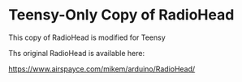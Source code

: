 # Teensy-Only Copy of RadioHead

This copy of RadioHead is modified for Teensy

Ths original RadioHead is available here:

https://www.airspayce.com/mikem/arduino/RadioHead/
